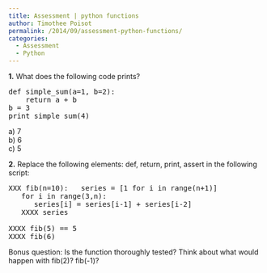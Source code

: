 ```yaml
---
title: Assessment | python functions
author: Timothee Poisot
permalink: /2014/09/assessment-python-functions/
categories:
  - Assessment
  - Python
---
```

**1.** What does the following code prints?

<pre>def simple_sum(a=1, b=2):
    return a + b
b = 3
print simple_sum(4)</pre>

a) 7  
b) 6  
c) 5

**2.** Replace the following elements: def, return, print, assert in the following script:

<pre>XXX fib(n=10):   series = [1 for i in range(n+1)]
   for i in range(3,n):
      series[i] = series[i-1] + series[i-2]
   XXXX series

XXXX fib(5) == 5
XXXX fib(6)</pre>

Bonus question: Is the function thoroughly tested? Think about what would happen with fib(2)? fib(-1)?
